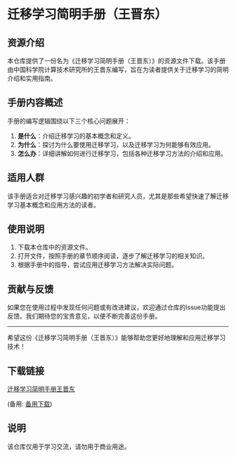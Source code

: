 # 迁移学习简明手册（王晋东）

## 资源介绍

本仓库提供了一份名为《迁移学习简明手册（王晋东）》的资源文件下载。该手册由中国科学院计算技术研究所的王晋东编写，旨在为读者提供关于迁移学习的简明介绍和实用指南。

## 手册内容概述

手册的编写逻辑围绕以下三个核心问题展开：

1. **是什么**：介绍迁移学习的基本概念和定义。
2. **为什么**：探讨为什么要使用迁移学习，以及迁移学习为何能够有效应用。
3. **怎么办**：详细讲解如何进行迁移学习，包括各种迁移学习方法的介绍和应用。

## 适用人群

该手册适合对迁移学习感兴趣的初学者和研究人员，尤其是那些希望快速了解迁移学习基本概念和应用方法的读者。

## 使用说明

1. 下载本仓库中的资源文件。
2. 打开文件，按照手册的章节顺序阅读，逐步了解迁移学习的相关知识。
3. 根据手册中的指导，尝试应用迁移学习方法解决实际问题。

## 贡献与反馈

如果您在使用过程中发现任何问题或有改进建议，欢迎通过仓库的Issue功能提出反馈。我们期待您的宝贵意见，以便不断完善这份手册。

---

希望这份《迁移学习简明手册（王晋东）》能够帮助您更好地理解和应用迁移学习技术！

## 下载链接
[迁移学习简明手册王晋东](https://pan.quark.cn/s/512822dc7068) 

(备用: [备用下载](https://pan.baidu.com/s/1TY2cr5kmjs9UdzpxdRpC9A?pwd=1234))

## 说明

该仓库仅用于学习交流，请勿用于商业用途。
